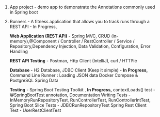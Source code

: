 1. App project - demo app to demonstrate the Annotations commonly used in Spring boot
2. Runners - A fitness application that allows you to track runs through a REST API - In Progress,
   
   **Web Application (REST API)** - Spring MVC, CRUD (in-memory),@Component / Controller / RestController / Service / Repository,Dependency 
       Injection, Data Validation, Configuration, Error Handling
   
   **REST API Testing** - Postman, Http Client (IntelliJ), curl / HTTPie

   **Database** - H2 Database, JDBC Client (Keep it simple) - **In Progress,**
      Command Line Runner : Loading JSON data
      Docker Compose & PostgreSQL
      Spring Data
   
   **Testing** - Spring Boot Testing Toolkit ,        **In Progress,**
       contextLoads() test - @SpringBootTest annotation, Documentation
       Writing Tests - InMemoryRunRepositoryTest, RunControllerTest, RunControllerIntTest, 
       Spring Boot Slice Tests  - JDBCRunRepositoryTest
       Spring Rest Client Test - UserRestClientTest
